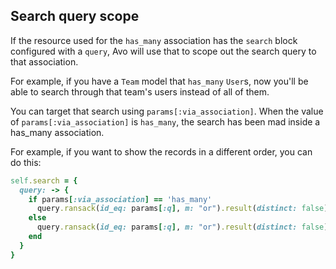 ## Search query scope

<VersionReq version="2.13" />

If the resource used for the `has_many` association has the `search` block configured with a `query`, Avo will use that to scope out the search query to that association.

For example, if you have a `Team` model that `has_many` `User`s, now you'll be able to search through that team's users instead of all of them.

You can target that search using `params[:via_association]`. When the value of `params[:via_association]` is `has_many`, the search has been mad inside a has_many association.

For example, if you want to show the records in a different order, you can do this:

```ruby
self.search = {
  query: -> {
    if params[:via_association] == 'has_many'
      query.ransack(id_eq: params[:q], m: "or").result(distinct: false).order(name: :asc)
    else
      query.ransack(id_eq: params[:q], m: "or").result(distinct: false)
    end
  }
}
```

